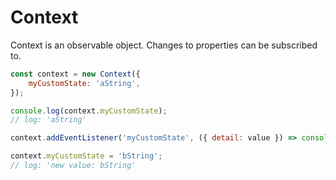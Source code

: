 # Context

Context is an observable object. Changes to properties can be subscribed to.

```js
const context = new Context({
	myCustomState: 'aString',
});

console.log(context.myCustomState);
// log: 'aString'

context.addEventListener('myCustomState', ({ detail: value }) => console.log(`new value: ${value}`));

context.myCustomState = 'bString';
// log: 'new value: bString'
```
